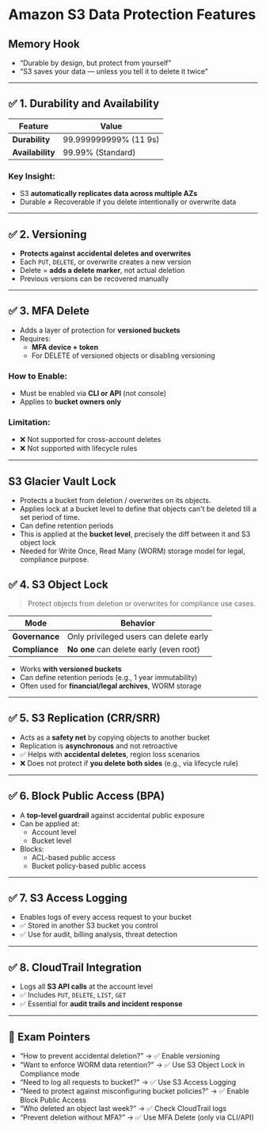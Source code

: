 # Amazon S3 Data Protection Features

## Memory Hook  
- “Durable by design, but protect from yourself”
- “S3 saves your data — unless you tell it to delete it twice”

---

## ✅ 1. Durability and Availability

| Feature        | Value                                |
|----------------|----------------------------------------|
| **Durability** | 99.999999999% (11 9s)                 |
| **Availability** | 99.99% (Standard)                    |

### Key Insight:
- S3 **automatically replicates data across multiple AZs**
- Durable ≠ Recoverable if you delete intentionally or overwrite data

---

## ✅ 2. Versioning

- **Protects against accidental deletes and overwrites**
- Each `PUT`, `DELETE`, or overwrite creates a new version
- Delete = **adds a delete marker**, not actual deletion
- Previous versions can be recovered manually

---

## ✅ 3. MFA Delete

- Adds a layer of protection for **versioned buckets**
- Requires:
  - **MFA device + token**
  - For DELETE of versioned objects or disabling versioning

### How to Enable:
- Must be enabled via **CLI or API** (not console)
- Applies to **bucket owners only**

### Limitation:
- ❌ Not supported for cross-account deletes  
- ❌ Not supported with lifecycle rules

---

## S3 Glacier Vault Lock

- Protects a bucket from deletion / overwrites on its objects.
- Applies lock at a bucket level to define that objects can't be deleted till a set period of time.
- Can define retention periods
- This is applied at the **bucket level**, precisely the diff between it and S3 object lock
- Needed for Write Once, Read Many (WORM) storage model for legal, compliance purpose.

## ✅ 4. S3 Object Lock

> Protect objects from deletion or overwrites for compliance use cases.

| Mode         | Behavior                                |
|--------------|------------------------------------------|
| **Governance** | Only privileged users can delete early |
| **Compliance** | **No one** can delete early (even root) |

- Works **with versioned buckets**
- Can define retention periods (e.g., 1 year immutability)
- Often used for **financial/legal archives**, WORM storage

---

## ✅ 5. S3 Replication (CRR/SRR)

- Acts as a **safety net** by copying objects to another bucket
- Replication is **asynchronous** and not retroactive
- ✅ Helps with **accidental deletes**, region loss scenarios
- ❌ Does not protect if **you delete both sides** (e.g., via lifecycle rule)

---

## ✅ 6. Block Public Access (BPA)

- A **top-level guardrail** against accidental public exposure
- Can be applied at:
  - Account level
  - Bucket level
- Blocks:
  - ACL-based public access
  - Bucket policy-based public access

---

## ✅ 7. S3 Access Logging

- Enables logs of every access request to your bucket
- ✅ Stored in another S3 bucket you control
- ✅ Use for audit, billing analysis, threat detection

---

## ✅ 8. CloudTrail Integration

- Logs all **S3 API calls** at the account level
- ✅ Includes `PUT`, `DELETE`, `LIST`, `GET`
- ✅ Essential for **audit trails and incident response**

---

## 📌 Exam Pointers

- “How to prevent accidental deletion?” → ✅ Enable versioning
- “Want to enforce WORM data retention?” → ✅ Use S3 Object Lock in Compliance mode
- “Need to log all requests to bucket?” → ✅ Use S3 Access Logging
- “Need to protect against misconfiguring bucket policies?” → ✅ Enable Block Public Access
- “Who deleted an object last week?” → ✅ Check CloudTrail logs
- “Prevent deletion without MFA?” → ✅ Use MFA Delete (only via CLI/API)

